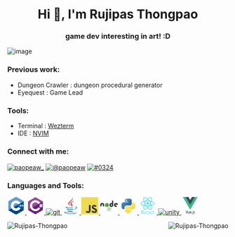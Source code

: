 <h1 align="center">Hi 👋, I'm Rujipas Thongpao</h1>
<h3 align="center">game dev interesting in art! :D</h3>

![image](https://github.com/user-attachments/assets/34aee323-4f08-40ab-a53e-0ba3de77f514)


<h3 align="left">Previous work:</h3>
<ul>
  <li>Dungeon Crawler : dungeon procedural generator</li>
  <li>Eyequest : Game Lead</li>
</ul>

<h3 align="left">Tools:</h3>
<ul>
  <li>Terminal : <a href ="https://github.com/Rujipas-Thongpao/paopeaw-wezterm">Wezterm</a></li>
  <li>IDE : <a href ="https://github.com/Rujipas-Thongpao/paopeaw-nvim">NVIM</a></li>
</ul>


<h3 align="left">Connect with me:</h3>
<p align="left">
<a href="https://twitter.com/paopeaw_" target="blank"><img align="center" src="https://raw.githubusercontent.com/rahuldkjain/github-profile-readme-generator/master/src/images/icons/Social/twitter.svg" alt="paopeaw_" height="30" width="40" /></a>
<a href="https://medium.com/@paopeaw" target="blank"><img align="center" src="https://raw.githubusercontent.com/rahuldkjain/github-profile-readme-generator/master/src/images/icons/Social/medium.svg" alt="@paopeaw" height="30" width="40" /></a>
<a href="https://discord.gg/#0324" target="blank"><img align="center" src="https://raw.githubusercontent.com/rahuldkjain/github-profile-readme-generator/master/src/images/icons/Social/discord.svg" alt="#0324" height="30" width="40" /></a>
</p>

<h3 align="left">Languages and Tools:</h3>
<p align="left"> <a href="https://www.w3schools.com/cpp/" target="_blank" rel="noreferrer"> <img src="https://raw.githubusercontent.com/devicons/devicon/master/icons/cplusplus/cplusplus-original.svg" alt="cplusplus" width="40" height="40"/> </a> <a href="https://www.w3schools.com/cs/" target="_blank" rel="noreferrer"> <img src="https://raw.githubusercontent.com/devicons/devicon/master/icons/csharp/csharp-original.svg" alt="csharp" width="40" height="40"/> </a> <a href="https://git-scm.com/" target="_blank" rel="noreferrer"> <img src="https://www.vectorlogo.zone/logos/git-scm/git-scm-icon.svg" alt="git" width="40" height="40"/> </a> <a href="https://www.java.com" target="_blank" rel="noreferrer"> <img src="https://raw.githubusercontent.com/devicons/devicon/master/icons/java/java-original.svg" alt="java" width="40" height="40"/> </a> <a href="https://developer.mozilla.org/en-US/docs/Web/JavaScript" target="_blank" rel="noreferrer"> <img src="https://raw.githubusercontent.com/devicons/devicon/master/icons/javascript/javascript-original.svg" alt="javascript" width="40" height="40"/> </a> <a href="https://nodejs.org" target="_blank" rel="noreferrer"> <img src="https://raw.githubusercontent.com/devicons/devicon/master/icons/nodejs/nodejs-original-wordmark.svg" alt="nodejs" width="40" height="40"/> </a> <a href="https://www.python.org" target="_blank" rel="noreferrer"> <img src="https://raw.githubusercontent.com/devicons/devicon/master/icons/python/python-original.svg" alt="python" width="40" height="40"/> </a> <a href="https://reactjs.org/" target="_blank" rel="noreferrer"> <img src="https://raw.githubusercontent.com/devicons/devicon/master/icons/react/react-original-wordmark.svg" alt="react" width="40" height="40"/> </a> <a href="https://unity.com/" target="_blank" rel="noreferrer"> <img src="https://www.vectorlogo.zone/logos/unity3d/unity3d-icon.svg" alt="unity" width="40" height="40"/> </a> <a href="https://vuejs.org/" target="_blank" rel="noreferrer"> <img src="https://raw.githubusercontent.com/devicons/devicon/master/icons/vuejs/vuejs-original-wordmark.svg" alt="vuejs" width="40" height="40"/> </a> </p>




<p><img align="left" src="https://github-readme-stats.vercel.app/api?username=Rujipas-Thongpao&show_icons=true&locale=en" alt="Rujipas-Thongpao" /></p>

<p><img align="right" src="https://github-readme-streak-stats.herokuapp.com/?user=Rujipas-Thongpao&" alt="Rujipas-Thongpao" /></p>
